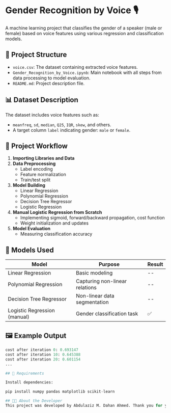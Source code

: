 # Gender Recognition by Voice 🎙️

A machine learning project that classifies the gender of a speaker (male or female) based on voice features using various regression and classification models.

## 📁 Project Structure

- `voice.csv`: The dataset containing extracted voice features.
- `Gender_Recognition_by_Voice.ipynb`: Main notebook with all steps from data processing to model evaluation.
- `README.md`: Project description file.

## 📊 Dataset Description

The dataset includes voice features such as:
- `meanfreq`, `sd`, `median`, `Q25`, `IQR`, `skew`, and others.
- A target column `label` indicating gender: `male` or `female`.

## 🚀 Project Workflow

1. **Importing Libraries and Data**
2. **Data Preprocessing**
   - Label encoding
   - Feature normalization
   - Train/test split
3. **Model Building**
   - Linear Regression
   - Polynomial Regression
   - Decision Tree Regressor
   - Logistic Regression
4. **Manual Logistic Regression from Scratch**
   - Implementing sigmoid, forward/backward propagation, cost function
   - Weight initialization and updates
5. **Model Evaluation**
   - Measuring classification accuracy

## 🧠 Models Used

| Model                        | Purpose                          | Result |
|-----------------------------|----------------------------------|--------|
| Linear Regression           | Basic modeling                   | --     |
| Polynomial Regression       | Capturing non-linear relations   | --     |
| Decision Tree Regressor     | Non-linear data segmentation     | --     |
| Logistic Regression (manual)| Gender classification task       | ✅     |

## 🖼️ Example Output

```python
cost after iteration 0: 0.693147
cost after iteration 10: 0.645388
cost after iteration 20: 0.601154
...

## 🧰 Requirements

Install dependencies:

pip install numpy pandas matplotlib scikit-learn

## 👨‍💻 About the Developer
This project was developed by Abdulaziz M. Dahan Ahmed. Thank you for your interest and time in reviewing this project.
